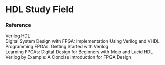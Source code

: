 # HDL Study Field



### Reference
Verilog HDL  
Digital System Design with FPGA: Implementation Using Verilog and VHDL  
Programming FPGAs: Getting Started with Verilog  
Learning FPGAs: Digital Design for Beginners with Mojo and Lucid HDL  
Verilog by Example: A Concise Introduction for FPGA Design  
